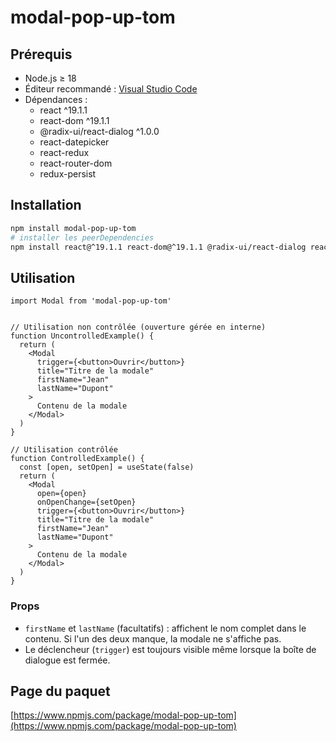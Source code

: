# modal-pop-up-tom

## Prérequis

- Node.js ≥ 18
- Éditeur recommandé : [Visual Studio Code](https://code.visualstudio.com/)
- Dépendances :
  - react ^19.1.1
  - react-dom ^19.1.1
  - @radix-ui/react-dialog ^1.0.0
  - react-datepicker
  - react-redux
  - react-router-dom
  - redux-persist

## Installation

```bash
npm install modal-pop-up-tom
# installer les peerDependencies
npm install react@^19.1.1 react-dom@^19.1.1 @radix-ui/react-dialog react-datepicker react-redux react-router-dom redux-persist
```

## Utilisation

```tsx
import Modal from 'modal-pop-up-tom'


// Utilisation non contrôlée (ouverture gérée en interne)
function UncontrolledExample() {
  return (
    <Modal
      trigger={<button>Ouvrir</button>}
      title="Titre de la modale"
      firstName="Jean"
      lastName="Dupont"
    >
      Contenu de la modale
    </Modal>
  )
}

// Utilisation contrôlée
function ControlledExample() {
  const [open, setOpen] = useState(false)
  return (
    <Modal
      open={open}
      onOpenChange={setOpen}
      trigger={<button>Ouvrir</button>}
      title="Titre de la modale"
      firstName="Jean"
      lastName="Dupont"
    >
      Contenu de la modale
    </Modal>
  )
}
```

### Props

- `firstName` et `lastName` (facultatifs) : affichent le nom complet dans le contenu. Si l'un des deux manque, la modale ne s'affiche pas.
- Le déclencheur (`trigger`) est toujours visible même lorsque la boîte de dialogue est fermée.

## Page du paquet

[https://www.npmjs.com/package/modal-pop-up-tom](https://www.npmjs.com/package/modal-pop-up-tom)

